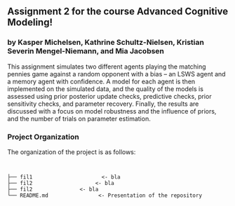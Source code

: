 ## Assignment 2 for the course Advanced Cognitive Modeling!
### by Kasper Michelsen, Kathrine Schultz-Nielsen, Kristian Severin Mengel-Niemann, and Mia Jacobsen
This assignment simulates two different agents playing the matching pennies game against a random opponent with a bias – an LSWS agent and a memory agent with confidence. A model for each agent is then implemented on the simulated data, and the quality of the models is assessed using prior posterior update checks, predictive checks, prior sensitivity checks, and parameter recovery. Finally, the results are discussed with a focus on model robustness and the influence of priors, and the number of trials on parameter estimation. 

### Project Organization
The organization of the project is as follows:
```


├── fil1                      <- bla
├── fil2                    <- bla
├── fil2               <- bla
└── README.md                <- Presentation of the repository
```
